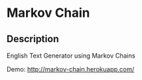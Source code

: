 Markov Chain
===========================================

Description
-----------
English Text Generator using Markov Chains

Demo: http://markov-chain.herokuapp.com/
